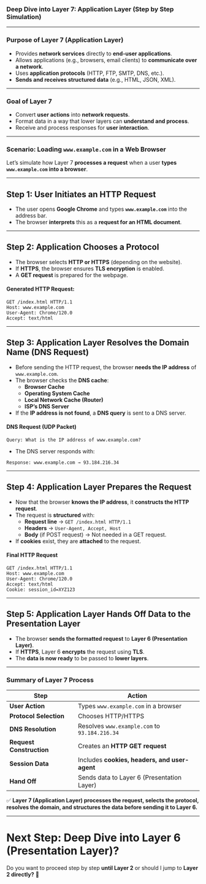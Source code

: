### **Deep Dive into Layer 7: Application Layer (Step by Step Simulation)**

---

### **Purpose of Layer 7 (Application Layer)**

- Provides **network services** directly to **end-user applications**.
- Allows applications (e.g., browsers, email clients) to **communicate over a network**.
- Uses **application protocols** (HTTP, FTP, SMTP, DNS, etc.).
- **Sends and receives structured data** (e.g., HTML, JSON, XML).

---

### **Goal of Layer 7**

- Convert **user actions** into **network requests**.
- Format data in a way that lower layers can **understand and process**.
- Receive and process responses for **user interaction**.

---

### **Scenario**: Loading `www.example.com` in a Web Browser

Let’s simulate how Layer 7 **processes a request** when a user **types `www.example.com` into a browser**.

---

## **Step 1: User Initiates an HTTP Request**

- The user opens **Google Chrome** and types **`www.example.com`** into the address bar.
- The browser **interprets** this as a **request for an HTML document**.

---

## **Step 2: Application Chooses a Protocol**

- The browser selects **HTTP or HTTPS** (depending on the website).
- If **HTTPS**, the browser ensures **TLS encryption** is enabled.
- A **GET request** is prepared for the webpage.

#### **Generated HTTP Request:**

```
GET /index.html HTTP/1.1
Host: www.example.com
User-Agent: Chrome/120.0
Accept: text/html
```

---

## **Step 3: Application Layer Resolves the Domain Name (DNS Request)**

- Before sending the HTTP request, the browser **needs the IP address** of `www.example.com`.
- The browser checks the **DNS cache**:
    - **Browser Cache**
    - **Operating System Cache**
    - **Local Network Cache (Router)**
    - **ISP’s DNS Server**
- If the **IP address is not found**, a **DNS query** is sent to a DNS server.

#### **DNS Request (UDP Packet)**

```
Query: What is the IP address of www.example.com?
```

- The DNS server responds with:

```
Response: www.example.com → 93.184.216.34
```

---

## **Step 4: Application Layer Prepares the Request**

- Now that the browser **knows the IP address**, it **constructs the HTTP request**.
- The request is **structured** with:
    - **Request line** → `GET /index.html HTTP/1.1`
    - **Headers** → `User-Agent, Accept, Host`
    - **Body** (if POST request) → Not needed in a GET request.
- If **cookies** exist, they are **attached** to the request.

#### **Final HTTP Request**

```
GET /index.html HTTP/1.1
Host: www.example.com
User-Agent: Chrome/120.0
Accept: text/html
Cookie: session_id=XYZ123
```

---

## **Step 5: Application Layer Hands Off Data to the Presentation Layer**

- The browser **sends the formatted request** to **Layer 6 (Presentation Layer)**.
- If **HTTPS**, Layer 6 **encrypts** the request using **TLS**.
- The **data is now ready** to be passed to **lower layers**.

---

### **Summary of Layer 7 Process**

|**Step**|**Action**|
|---|---|
|**User Action**|Types `www.example.com` in a browser|
|**Protocol Selection**|Chooses HTTP/HTTPS|
|**DNS Resolution**|Resolves `www.example.com` to `93.184.216.34`|
|**Request Construction**|Creates an **HTTP GET request**|
|**Session Data**|Includes **cookies, headers, and user-agent**|
|**Hand Off**|Sends data to Layer 6 (Presentation Layer)|

✅ **Layer 7 (Application Layer) processes the request, selects the protocol, resolves the domain, and structures the data before sending it to Layer 6.**

---

# **Next Step: Deep Dive into Layer 6 (Presentation Layer)?**

Do you want to proceed step by step **until Layer 2** or should I jump to **Layer 2 directly?** 🚀